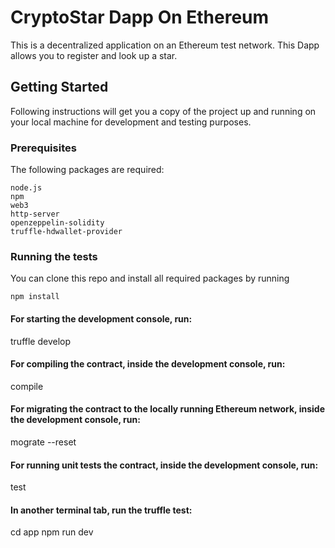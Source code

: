 # CryptoStar Dapp On Ethereum

This is a decentralized application on an Ethereum test network. This Dapp allows you to register and look up a star.

## Getting Started

Following instructions will get you a copy of the project up and running on your local machine for development and testing purposes. 

### Prerequisites
The following packages are required:
```
node.js
npm
web3
http-server
openzeppelin-solidity
truffle-hdwallet-provider
```

### Running the tests
You can clone this repo and install all required packages by running 

``npm install``

#### For starting the development console, run:

truffle develop

#### For compiling the contract, inside the development console, run:

compile

#### For migrating the contract to the locally running Ethereum network, inside the development console, run:

mograte --reset

#### For running unit tests the contract, inside the development console, run:

test

#### In another terminal tab, run the truffle test:

cd app
npm run dev


